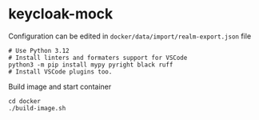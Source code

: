 # keycloak-mock

Configuration can be edited in `docker/data/import/realm-export.json` file

```
# Use Python 3.12
# Install linters and formaters support for VSCode
python3 -m pip install mypy pyright black ruff
# Install VSCode plugins too.
```

Build image and start container

```
cd docker
./build-image.sh
```
